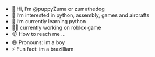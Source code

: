 - 👋 Hi, I’m @puppyZuma or zumathedog
- 👀 I’m interested in python, assembly, games and aircrafts
- 🌱 I’m currently learning python
- 👨‍💻 currently working on roblox game
- 📫 How to reach me ...
- 😄 Pronouns: im a boy
- ⚡ Fun fact: im a brazilliam

<!---
puppyZuma/puppyZuma is a ✨ special ✨ repository because its `README.md` (this file) appears on your GitHub profile.
You can click the Preview link to take a look at your changes.
--->
